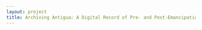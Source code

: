 ```yaml
--- 
layout: project 
title: Archiving Antigua: A Digital Record of Pre- and Post-Emancipation Antigua, 1760-1948
---
```




